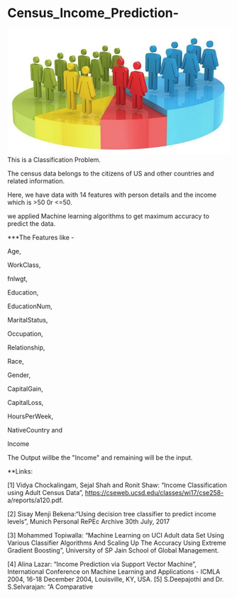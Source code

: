 # Census_Income_Prediction-
![](census.jpg)
This is a Classification Problem. 

The census data belongs to the citizens of US and other countries and related information.

Here, we have data with 14 features with person details and the income which is >50 0r <=50.

we applied Machine learning algorithms to get maximum accuracy to predict the data.

***The Features like -

Age,

WorkClass,

fnlwgt, 

Education,

EducationNum,

MaritalStatus,

Occupation, 

Relationship,

Race,

Gender,

CapitalGain,

CapitalLoss,

HoursPerWeek,

NativeCountry and

Income

The Output willbe the "Income" and remaining will be the input.

**Links:

[1] Vidya Chockalingam, Sejal Shah and Ronit Shaw: “Income Classification
using Adult Census Data”, https://cseweb.ucsd.edu/classes/wi17/cse258-
a/reports/a120.pdf.

[2] Sisay Menji Bekena:“Using decision tree classifier to predict income
levels”, Munich Personal RePEc Archive 30th July, 2017

[3] Mohammed Topiwalla: “Machine Learning on UCI Adult data Set Using
Various Classifier Algorithms And Scaling Up The Accuracy Using
Extreme Gradient Boosting”, University of SP Jain School of Global
Management.

[4] Alina Lazar: “Income Prediction via Support Vector Machine”, International Conference on Machine Learning and Applications - ICMLA
2004, 16-18 December 2004, Louisville, KY, USA.
[5] S.Deepajothi and Dr. S.Selvarajan: “A Comparative 


